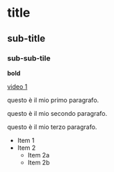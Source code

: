 # title

## sub-title

### sub-sub-tile

**bold**

[video 1](https://www.youtube.com/watch?v=Thcozw6I2Ik)

questo è il mio primo paragrafo.

questo è il mio secondo paragrafo.

questo è il mio terzo paragrafo.

* Item 1
* Item 2
  * Item 2a
  * Item 2b
